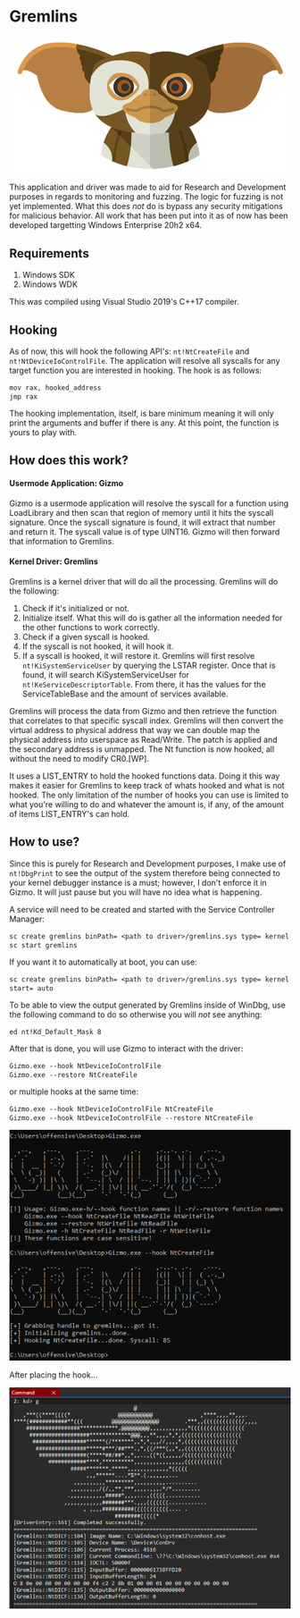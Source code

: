 # Gremlins

![Gizmo](https://github.com/ch3rn0byl/Gremlins/blob/master/Images/Gremlins-Gizmo-square.png)

This application and driver was made to aid for Research and Development purposes in regards to monitoring and fuzzing. The logic for fuzzing is not yet implemented. What this does _not_ do is bypass any security mitigations for malicious behavior. All work that has been put into it as of now has been developed targetting Windows Enterprise 20h2 x64. 
## Requirements
1. Windows SDK
2. Windows WDK

This was compiled using Visual Studio 2019's C++17 compiler.

## Hooking
As of now, this will hook the following API's: `nt!NtCreateFile` and `nt!NtDeviceIoControlFile`. The application will resolve all syscalls for any target function you are interested in hooking. The hook is as follows:
```
mov rax, hooked_address
jmp rax
```

The hooking implementation, itself, is bare minimum meaning it will only print the arguments and buffer if there is any. At this point, the function is yours to play with. 

## How does this work?
#### Usermode Application: Gizmo
Gizmo is a usermode application will resolve the syscall for a function using LoadLibrary and then scan that region of memory until it hits the syscall signature. Once the syscall signature is found, it will extract that number and return it. The syscall value is of type UINT16. Gizmo will then forward that information to Gremlins. 

#### Kernel Driver: Gremlins
Gremlins is a kernel driver that will do all the processing. Gremlins will do the following:
1. Check if it's initialized or not.
2. Initialize itself. What this will do is gather all the information needed for the other functions to work correctly. 
3. Check if a given syscall is hooked.
4. If the syscall is not hooked, it will hook it. 
5. If a syscall is hooked, it will restore it. 
Gremlins will first resolve `nt!KiSystemServiceUser` by querying the LSTAR register. Once that is found, it will search KiSystemServiceUser for `nt!KeServiceDescriptorTable`. From there, it has the values for the ServiceTableBase and the amount of services available. 

Gremlins will process the data from Gizmo and then retrieve the function that correlates to that specific syscall index. Gremlins will then convert the virtual address to physical address that way we can double map the physical address into userspace as Read/Write. The patch is applied and the secondary address is unmapped. The Nt function is now hooked, all without the need to modify CR0.[WP].

It uses a LIST_ENTRY to hold the hooked functions data. Doing it this way makes it easier for Gremlins to keep track of whats hooked and what is not hooked. The only limitation of the number of hooks you can use is limited to what you're willing to do and whatever the amount is, if any, of the amount of items LIST_ENTRY's can hold. 

## How to use?
Since this is purely for Research and Development purposes, I make use of `nt!DbgPrint` to see the output of the system therefore being connected to your kernel debugger instance is a must; however, I don't enforce it in Gizmo. It will just pause but you will have no idea what is happening. 

A service will need to be created and started with the Service Controller Manager:
```
sc create gremlins binPath= <path to driver>/gremlins.sys type= kernel
sc start gremlins
```
If you want it to automatically at boot, you can use:
```
sc create gremlins binPath= <path to driver>/gremlins.sys type= kernel start= auto
```

To be able to view the output generated by Gremlins inside of WinDbg, use the following command to do so otherwise you will _not_ see anything:
```
ed nt!Kd_Default_Mask 8
```

After that is done, you will use Gizmo to interact with the driver:
```
Gizmo.exe --hook NtDeviceIoControlFile
Gizmo.exe --restore NtCreateFile
```

or multiple hooks at the same time:
```
Gizmo.exe --hook NtDeviceIoControlFile NtCreateFile
Gizmo.exe --hook NtDeviceIoControlFile --restore NtCreateFile
```

![Gizmo](https://github.com/ch3rn0byl/Gremlins/blob/master/Images/Gizmo.PNG)

After placing the hook...

![Stripe](https://github.com/ch3rn0byl/Gremlins/blob/master/Images/Stripe.PNG)

